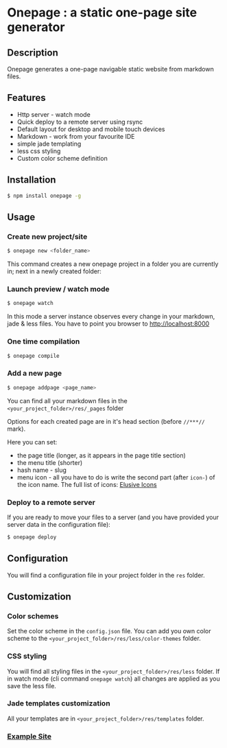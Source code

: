 # Onepage : a static one-page site generator

## Description
Onepage generates a one-page navigable static website from markdown files.

## Features
* Http server - watch mode
* Quick deploy to a remote server using rsync
* Default layout for desktop and mobile touch devices
* Markdown - work from your favourite IDE
* simple jade templating
* less css styling
* Custom color scheme definition

## Installation
```bash
$ npm install onepage -g
```

## Usage
### Create new project/site
```bash
$ onepage new <folder_name>
```
This command creates a new onepage project in a folder you are currently in; next in a newly created folder:

### Launch preview / watch mode
```bash
$ onepage watch
```
In this mode a server instance observes every change in your markdown, jade & less files. You have to point you browser to [http://localhost:8000](http://localhost:8000)

### One time compilation
```bash
$ onepage compile
```

### Add a new page

```bash
$ onepage addpage <page_name>
```
You can find all your markdown files in the `<your_project_folder>/res/_pages` folder

Options for each created page are in it's head section (before `//***//` mark).

Here you can set:

* the page title (longer, as it appears in the page title section)
* the menu title (shorter)
* hash name - slug
* menu icon - all you have to do is write the second part (after `icon-`) of the icon name. The full list of icons: [Elusive Icons](http://aristeides.com/elusive-iconfont/)

### Deploy to a remote server

If you are ready to move your files to a server (and you have provided your server data in the configuration file):
```bash
$ onepage deploy
```
## Configuration
You will find a configuration file in your project folder in the `res` folder.


## Customization

### Color schemes
Set the color scheme in the `config.json` file. You can add you own color scheme to the `<your_project_folder>/res/less/color-themes` folder.

### CSS styling
You will find all styling files in the `<your_project_folder>/res/less` folder. If in watch mode (cli command `onepage watch`) all changes are applied as you save the less file.

### Jade templates customization
All your templates are in `<your_project_folder>/res/templates` folder.

### [Example Site](http://onepage.baniowski.pl)